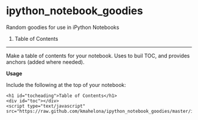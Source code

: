 ipython_notebook_goodies
========================

Random goodies for use in iPython Notebooks

1. Table of Contents
--------------------

Make a table of contents for your notebook. Uses <headings> to buil TOC, and provides anchors (added where needed).

**Usage**

Include the following at the top of your notebook:

	<h1 id="tocheading">Table of Contents</h1>
	<div id="toc"></div>
	<script type="text/javascript" src="https://raw.github.com/kmahelona/ipython_notebook_goodies/master/ipython_notebook_toc.js">

